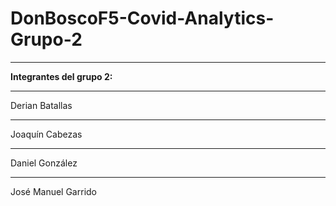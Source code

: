 # DonBoscoF5-Covid-Analytics-Grupo-2
___
**Integrantes del grupo 2:**
___
Derian Batallas
___
Joaquín Cabezas
___
Daniel González
___
José Manuel Garrido

